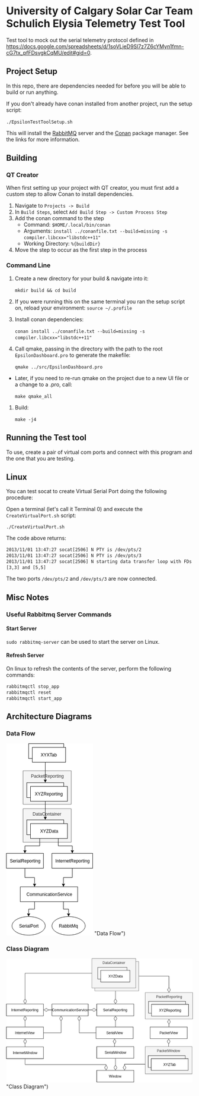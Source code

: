 # University of Calgary Solar Car Team Schulich Elysia Telemetry Test Tool
Test tool to mock out the serial telemetry protocol defined in https://docs.google.com/spreadsheets/d/1soVLjeD9Sl7z7Z6cYMyn1fmn-cG7tx_pfFDsvgkCqMU/edit#gid=0.

## Project Setup

In this repo, there are dependencies needed for before you will be able to build or run anything.

If you don't already have conan installed from another project, run the setup script:

`./EpsilonTestToolSetup.sh`

This will install the [RabbitMQ](https://www.rabbitmq.com/) server and the [Conan](https://conan.io/) package manager. See the links for more information.

## Building

### QT Creator

When first setting up your project with QT creator, you must first add a custom step to allow Conan to install dependencies.

1. Navigate to `Projects -> Build`
2. In `Build Steps`, select `Add Build Step -> Custom Process Step`
3. Add the conan command to the step
   - Command: `$HOME/.local/bin/conan`
   - Arguments: `install ../conanfile.txt --build=missing -s compiler.libcxx="libstdc++11"`
   - Working Directory: `%{buildDir}`
4. Move the step to occur as the first step in the process

### Command Line

1. Create a new directory for your build & navigate into it:

    `mkdir build && cd build`

2. If you were running this on the same terminal you ran the setup script on, reload your environment:
   `source ~/.profile`

3. Install conan dependencies:

    `conan install ../conanfile.txt --build=missing -s compiler.libcxx="libstdc++11"`

3. Call qmake, passing in the directory with the path to the root `EpsilonDashboard.pro` to generate the makefile:

    `qmake ../src/EpsilonDashboard.pro`

- Later, if you need to re-run qmake on the project due to a new UI file or a change to a .pro, call:

    `make qmake_all`

1. Build:

    `make -j4`

## Running the Test tool

To use, create a pair of virtual com ports and connect with this program and the one that you are testing.

## Linux
You can test socat to create Virtual Serial Port doing the following procedure:

Open a terminal (let's call it Terminal 0) and execute the `CreateVirtualPort.sh` script:

```
./CreateVirtualPort.sh
```

The code above returns:

```
2013/11/01 13:47:27 socat[2506] N PTY is /dev/pts/2
2013/11/01 13:47:27 socat[2506] N PTY is /dev/pts/3
2013/11/01 13:47:27 socat[2506] N starting data transfer loop with FDs [3,3] and [5,5]
```

The two ports `/dev/pts/2` and `/dev/pts/3` are now connected.


## Misc Notes

### Useful Rabbitmq Server Commands

#### Start Server

`sudo rabbitmq-server` can be used to start the server on Linux.

#### Refresh Server

On linux to refresh the contents of the server, perform the following commands:
```
rabbitmqctl stop_app
rabbitmqctl reset
rabbitmqctl start_app
```

## Architecture Diagrams

### Data Flow

![DataFlow](ArchitectureDiagrams/DataFlow.png) "Data Flow")

### Class Diagram

![ClassDiagram](ArchitectureDiagrams/ClassDiagram.png) "Class Diagram")
